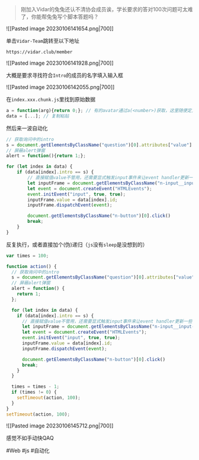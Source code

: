 > 刚加入Vidar的兔兔还认不清协会成员诶，学长要求的答对100次问题可太难了，你能帮兔兔写个脚本答题吗？

![[Pasted image 20230106141654.png|700]]

单击`Vidar-Team`跳转至以下地址

```
https://vidar.club/member
```

![[Pasted image 20230106141928.png|700]]

大概是要求寻找符合`Intro`的成员的名字填入输入框

![[Pasted image 20230106142055.png|700]]

在`index.xxx.chunk.js`里找到原始数据

```js
a = function(arg){return 0;}; // 有的avatar通过a(<number>)获取，这里随便定义下
data = [...]; // 复制粘贴
```

然后来一波自动化

```js
// 获取询问中的intro
s = document.getElementsByClassName("question")[0].attributes["value"].value;
// 屏蔽alert弹窗
alert = function(){return 1;};

for (let index in data) {
	if (data[index].intro == s) {
		// 直接赋值value不管用，还需要显式触发input事件来让event handler更新一些值
	    let inputFrame = document.getElementsByClassName("n-input__input-el")[0];
	    let event = document.createEvent("HTMLEvents");
	    event.initEvent("input", true, true);
		inputFrame.value = data[index].id;
		inputFrame.dispatchEvent(event);

	    document.getElementsByClassName("n-button")[0].click()
	    break;
	}
}
```

反复执行，或者直接加个(伪)递归（`js`没有`sleep`是没想到的）

```js
var times = 100;

function action() {
  // 获取询问中的intro
  s = document.getElementsByClassName("question")[0].attributes["value"].value;
  // 屏蔽alert弹窗
  alert = function() {
    return 1;
  };

  for (let index in data) {
    if (data[index].intro == s) {
      // 直接赋值value不管用，还需要显式触发input事件来让event handler更新一些值
      let inputFrame = document.getElementsByClassName("n-input__input-el")[0];
      let event = document.createEvent("HTMLEvents");
      event.initEvent("input", true, true);
      inputFrame.value = data[index].id;
      inputFrame.dispatchEvent(event);

      document.getElementsByClassName("n-button")[0].click()
      break;
    }
  }

  times = times - 1;
  if (times != 0) {
    setTimeout(action, 100);
  }
}
setTimeout(action, 100);
```

![[Pasted image 20230106145712.png|700]]

感觉不如手动快QAQ

#Web #js #自动化